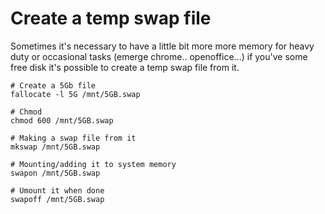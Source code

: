 # Create a temp swap file
Sometimes it's necessary to have a little bit more more memory for heavy duty or occasional tasks
(emerge chrome.. openoffice...) if you've some free disk it's possible to create a temp swap file from it.

```
# Create a 5Gb file
fallocate -l 5G /mnt/5GB.swap

# Chmod
chmod 600 /mnt/5GB.swap

# Making a swap file from it
mkswap /mnt/5GB.swap

# Mounting/adding it to system memory
swapon /mnt/5GB.swap

# Umount it when done
swapoff /mnt/5GB.swap
```
